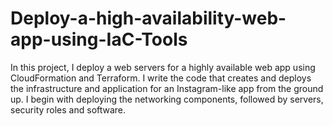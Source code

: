 # Deploy-a-high-availability-web-app-using-IaC-Tools

In this project, I deploy a web servers for a highly available web app using CloudFormation and Terraform. I write the code that creates and deploys the infrastructure and application for an Instagram-like app from the ground up. I begin with deploying the networking components, followed by servers, security roles and software. 
